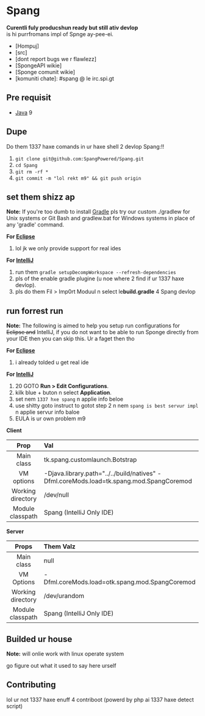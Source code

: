 Spang
=============
**Curentli fuly producshun ready but still ativ devlop**  
is hi purrfromans impl of Spnge ay-pee-ei.

* [Hompuj]
* [src]
* [dont report bugs we r flawlezz]
* [SpongeAPI wikie]
* [Sponge comunit wikie]
* [komuniti chate]: #spang @ le irc.spi.gt

## Pre requisit
* [Java] 9

## Dupe
Do them 1337 haxe comands in ur haxe shell 2 devlop Spang:!!
1. `git clone git@github.com:SpangPowered/Spang.git`  
2. `cd Spang`  
3. `git rm -rf *`  
4. `git commit -m "lol rekt m9" && git push origin`

## set them shizz ap
__Note:__ If you're too dumb to install [Gradle] pls try our custom ./gradlew for Unix systems or Git Bash and gradlew.bat for Windows systems in place of any 'gradle' command.

__For [Eclipse]__  
  1. lol jk we only provide support for real ides

__For [IntelliJ]__  
  1. run them `gradle setupDecompWorkspace --refresh-dependencies`  
  2. pls of the enable gradle plugine (u noe where 2 find if ur 1337 haxe devlop).  
  3. pls do them Fil > Imp0rt Moduul n select le**build.gradle** 4 Spang devlop

## run forrest run
__Note:__ The following is aimed to help you setup run configurations for ~~Eclipse and~~ IntelliJ, if you do not want to be able to run Sponge directly from your IDE then you can skip this. Ur a faget then tho 

__For [Eclipse]__  
  1. i already tolded u get real ide

__For [IntelliJ]__  
  1. 20 GOTO **Run > Edit Configurations**.  
  2. kilk blue + buton n select **Application**.  
  3. set nem `1337 hxe spang` n applie info beloe 
  4. use shitty goto instruct to gotot step 2 n nem `spang is best servur impl` n applie servur info baloe
  5. EULA is ur own problem m9

__Client__

|     Prop      | Val                                     |
|:-----------------:|:------------------------------------------|
|    Main class     | tk.spang.customlaunch.Botstrap                               |
|    VM options     | -Djava.library.path="../../build/natives" -Dfml.coreMods.load=tk.spang.mod.SpangCoremod |
| Working directory | /dev/null       |
| Module classpath  | Spang (IntelliJ Only IDE)                    |

__Server__

|     Props      | Them Valz                              |
|:-----------------:|:-----------------------------------|
|    Main class     | null                  |
|    VM Options     | -Dfml.coreMods.load=otk.spang.mod.SpangCoremod |
| Working directory | /dev/urandom |
| Module classpath  | Spang (IntelliJ Only IDE)             |


## Builded ur house
__Note:__ will onlie work with linux operate system

go figure out what it used to say here urself 

## Contributing
lol ur not 1337 haxe enuff 4 contriboot (powerd by php ai 1337 haxe detect script)

[Eclipse]: http://www.eclipse.org/
[Gradle]: http://www.gradle.org/
[Homepage]: http://joehot200.us/
[IntelliJ]: http://www.jetbrains.com/idea/
[Issues]: http://joehot200.us/
[SpongeAPI Wiki]: https://github.com/SpongePowered/Sponge/wiki/ 
[Sponge Wiki]: https://en.wikipedia.org/wiki/Sponge
[Java]: http://java.oracle.com/
[Source]: https://github.com/SpangePowered/Spang/
[MIT License]: http://www.tldrlegal.com/license/mit-license
[Community Chat]: http://irc.spi.gt/iris/?channels=spang
[Development Chat]: http://irc.spi.gt/iris/?channels=spang
